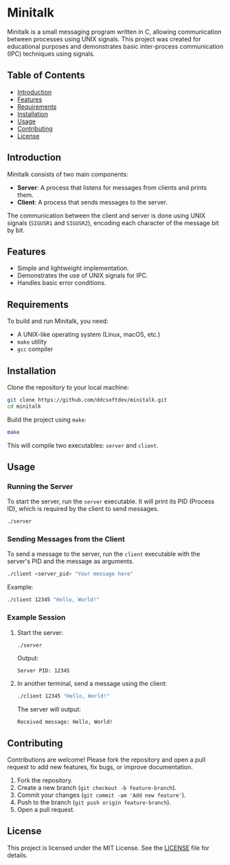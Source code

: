 
# Minitalk

Minitalk is a small messaging program written in C, allowing communication between processes using UNIX signals. This project was created for educational purposes and demonstrates basic inter-process communication (IPC) techniques using signals.

## Table of Contents

- [Introduction](#introduction)
- [Features](#features)
- [Requirements](#requirements)
- [Installation](#installation)
- [Usage](#usage)
- [Contributing](#contributing)
- [License](#license)

## Introduction

Minitalk consists of two main components:
- **Server**: A process that listens for messages from clients and prints them.
- **Client**: A process that sends messages to the server.

The communication between the client and server is done using UNIX signals (`SIGUSR1` and `SIGUSR2`), encoding each character of the message bit by bit.

## Features

- Simple and lightweight implementation.
- Demonstrates the use of UNIX signals for IPC.
- Handles basic error conditions.

## Requirements

To build and run Minitalk, you need:
- A UNIX-like operating system (Linux, macOS, etc.)
- `make` utility
- `gcc` compiler

## Installation

Clone the repository to your local machine:

```sh
git clone https://github.com/ddcsoftdev/minitalk.git
cd minitalk
```

Build the project using `make`:

```sh
make
```

This will compile two executables: `server` and `client`.

## Usage

### Running the Server

To start the server, run the `server` executable. It will print its PID (Process ID), which is required by the client to send messages.

```sh
./server
```

### Sending Messages from the Client

To send a message to the server, run the `client` executable with the server's PID and the message as arguments.

```sh
./client <server_pid> "Your message here"
```

Example:

```sh
./client 12345 "Hello, World!"
```

### Example Session

1. Start the server:
    ```sh
    ./server
    ```
    Output:
    ```
    Server PID: 12345
    ```

2. In another terminal, send a message using the client:
    ```sh
    ./client 12345 "Hello, World!"
    ```
    The server will output:
    ```
    Received message: Hello, World!
    ```

## Contributing

Contributions are welcome! Please fork the repository and open a pull request to add new features, fix bugs, or improve documentation.

1. Fork the repository.
2. Create a new branch (`git checkout -b feature-branch`).
3. Commit your changes (`git commit -am 'Add new feature'`).
4. Push to the branch (`git push origin feature-branch`).
5. Open a pull request.

## License

This project is licensed under the MIT License. See the [LICENSE](LICENSE) file for details.
